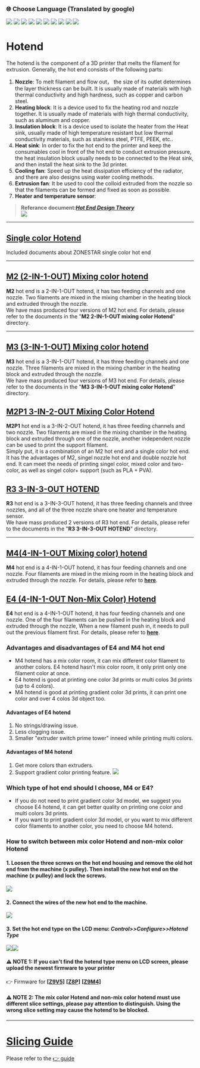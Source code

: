 ### :globe_with_meridians: Choose Language (Translated by google)
[![](../lanpic/ES.png)](https://github-com.translate.goog/ZONESTAR3D/Upgrade-kit-guide/tree/main/HOTEND?_x_tr_sl=en&_x_tr_tl=es)
[![](../lanpic/PT.png)](https://github-com.translate.goog/ZONESTAR3D/Upgrade-kit-guide/tree/main/HOTEND?_x_tr_sl=en&_x_tr_tl=pt)
[![](../lanpic/FR.png)](https://github-com.translate.goog/ZONESTAR3D/Upgrade-kit-guide/tree/main/HOTEND?_x_tr_sl=en&_x_tr_tl=fr)
[![](../lanpic/RU.png)](https://github-com.translate.goog/ZONESTAR3D/Upgrade-kit-guide/tree/main/HOTEND?_x_tr_sl=en&_x_tr_tl=ru)
[![](../lanpic/IT.png)](https://github-com.translate.goog/ZONESTAR3D/Upgrade-kit-guide/tree/main/HOTEND?_x_tr_sl=en&_x_tr_tl=it)
[![](../lanpic/DE.png)](https://github-com.translate.goog/ZONESTAR3D/Upgrade-kit-guide/tree/main/HOTEND?_x_tr_sl=en&_x_tr_tl=de)
[![](../lanpic/PL.png)](https://github-com.translate.goog/ZONESTAR3D/Upgrade-kit-guide/tree/main/HOTEND?_x_tr_sl=en&_x_tr_tl=pl)
[![](../lanpic/KR.png)](https://github-com.translate.goog/ZONESTAR3D/Upgrade-kit-guide/tree/main/HOTEND?_x_tr_sl=en&_x_tr_tl=ko)
[![](../lanpic/JP.png)](https://github-com.translate.goog/ZONESTAR3D/Upgrade-kit-guide/tree/main/HOTEND?_x_tr_sl=en&_x_tr_tl=ja)
[![](../lanpic/SA.png)](https://github-com.translate.goog/ZZONESTAR3D/Upgrade-kit-guide/tree/main/HOTEND?_x_tr_sl=en&_x_tr_tl=ar)

# Hotend
The hotend is the component of a 3D printer that melts the filament for extrusion. Generally, the hot end consists of the following parts:

1. **Nozzle**: To melt filament and flow out， the size of its outlet determines the layer thickness can be built. It is usually made of materials with high thermal conductivity and high hardness, such as copper and carbon steel.  
2. **Heating block**: It is a device used to fix the heating rod and nozzle together. It is usually made of materials with high thermal conductivity, such as aluminum and copper.  
3. **Insulation block**: It is a device used to isolate the heater from the Heat sink, usually made of high temperature resistant but low thermal conductivity materials, such as stainless steel, PTFE, PEEK, etc..  
4. **Heat sink**: In order to fix the hot end to the printer and keep the consumables cool in front of the hot end to conduct extrusion pressure, the heat insulation block usually needs to be connected to the Heat sink, and then install the heat sink to the 3d printer.    
5. **Cooling fan**: Speed up the heat dissipation efficiency of the radiator, and there are also designs using water cooling methods.  
6. **Extrusion fan**: It be used to cool the colloid extruded from the nozzle so that the filaments can be formed and fixed as soon as possible.  
7. **Heater and temperature sensor**:  
> **Referance document:**[***Hot End Design Theory***](https://reprap.org/wiki/Hot_End_Design_Theory)  
![](hotend.jpg)  

------
## [Single color Hotend](./Single%20color%20Hotend/)
Included documents about ZONESTAR single color hot end

------
## [M2 (2-IN-1-OUT)  Mixing color hotend](./M2%202_IN-1-OUT%20Mixing%20Color%20Hotend/)
**M2** hot end is a 2-IN-1-OUT hotend, it has two feeding channels and one nozzle. Two filaments are mixed in the mixing chamber in the heating block and extruded through the nozzle.  
We have mass produced four versions of M2 hot end. For details, please refer to the documents in the "**M2 2-IN-1-OUT mixing color Hotend**" directory.  

------
## [M3 (3-IN-1-OUT) Mixing color hotend](./M3%20%203-IN-1-OUT%20Mixing%20Color%20Hotend/)
**M3** hot end is a 3-IN-1-OUT hotend, it has three feeding channels and one nozzle. Three filaments are mixed in the mixing chamber in the heating block and extruded through the nozzle.  
We have mass produced four versions of M3 hot end. For details, please refer to the documents in the "**M3 3-IN-1-OUT mixing color Hotend**" directory.  

## [M2P1 3-IN-2-OUT Mixing Color Hotend](./M2P1%20%203-IN-2-OUT%20Mixing%20Color%20Hotend/)
**M2P1** hot end is a 3-IN-2-OUT hotend, it has three feeding channels and two nozzle. Two filaments are mixed in the mixing chamber in the heating block and extruded through one of the nozzle, another independent nozzle can be used to print the support filament.   
Simply put, it is a combination of an M2 hot end and a single color hot end. It has the advantages of M2, singel nozzle hot end and double nozzle hot end. It can meet the needs of printing singel color, mixed color and two-color, as well as singel color+ support (such as PLA + PVA).

## [R3 3-IN-3-OUT HOTEND](./R3%203-IN-3-OUT%20HOTEND/)
**R3** hot end is a 3-IN-3-OUT hotend, it has three feeding channels and three nozzles, and all of the three nozzle share one heater and temperature sensor.  
We have mass produced 2 versions of R3 hot end. For details, please refer to the documents in the "**R3 3-IN-3-OUT HOTEND**" directory.  

------
## [M4(4-IN-1-OUT Mixing color) hotend](./M4%20%204-IN-1-OUT%20Mixing%20Color%20Hotend/)
**M4** hot end is a 4-IN-1-OUT hotend, it has four feeding channels and one nozzle. Four filaments are mixed in the mixing room in the heating block and extruded through the nozzle. For details, please refer to [**here**](./M4%20%204-IN-1-OUT%20Mixing%20Color%20Hotend/readme.md).  

## [E4 (4-IN-1-OUT Non-Mix Color) Hotend](./E4%204-IN-1-OUT%20Non-Mixing%20Color%20Hotend/)
**E4** hot end is a 4-IN-1-OUT hotend, it has four feeding channels and one nozzle. One of the four filaments can be pushed in the heating block and extruded through the nozzle, When a new filament push in, it needs to pull out the previous filament first.
For details, please refer to [**here**](./E4%204-IN-1-OUT%20Non-Mixing%20Color%20Hotend/readme.md).  

### Advantages and disadvantages of E4 and M4 hot end
- M4 hotend has a mix color room, it can mix different color filament to another colors. E4 hotend hasn't mix color room, it only print only one filament color at once.  
- E4 hotend is good at printing one color 3d prints or multi colos 3d prints (up to 4 colors).
- M4 hotend is good at printing gradient color 3d prints, it can print one color and over 4 colos 3d object too.
#### Advantages of E4 hotend
1. No strings/drawing issue.
2. Less clogging issue.
3. Smaller "extruder switch prime tower" inneed while printing multi colors.
#### Advantages of M4 hotend
1. Get more colors than extruders.
2. Support gradient color printing feature.
![](M4VSE4.jpg)

### Which type of hot end should I choose, M4 or E4?
- If you do not need to print gradient color 3d model, we suggest you choose E4 hotend, it can get better quality on printing one color and multi colors 3d prints.
- If you want to print gradient color 3d model, or you want to mix different color filaments to another color, you need to choose M4 hotend.

### How to switch between mix color Hotend and non-mix color Hotend
#### 1. Loosen the three screws on the hot end housing and remove the old hot end from the machine (x pulley). Then install the new hot end on the machine (x pulley) and lock the screws.
![](./E4%204-IN-1-OUT%20Non-Mixing%20Color%20Hotend/User_guide/E4-4.jpg)
#### 2. Connect the wires of the new hot end to the machine.
![](./E4%204-IN-1-OUT%20Non-Mixing%20Color%20Hotend/User_guide/E4_wiring.jpg)
#### 3. Set the hot end type on the LCD menu: *Control>>Configure>>Hotend Type*
![](./E4%204-IN-1-OUT%20Non-Mixing%20Color%20Hotend/User_guide/hotendtype-mix.jpg)![](./E4%204-IN-1-OUT%20Non-Mixing%20Color%20Hotend/User_guide/hotendtype-nonmix.jpg)
#### :warning: NOTE 1: If you can't find the hotend type menu on LCD screen, please upload the newest firmware to your printer 
:point_right: Firmware for [**[Z9V5]**](https://github.com/ZONESTAR3D/Firmware/tree/master/Z9/Z9V5/bin)  [**[Z8P]**](https://github.com/ZONESTAR3D/Firmware/tree/master/Z8/Z8P/ZM3E4/released)  [**[Z9M4]**](https://github.com/ZONESTAR3D/Firmware/tree/master/Z9/Z9M4)
#### :warning: NOTE 2: The mix color Hotend and non-mix color hotend must use different slice settings, please pay attention to distinguish. Using the wrong slice setting may cause the hotend to be blocked.

------
# [Slicing Guide](https://github.com/ZONESTAR3D/Slicing-Guide)
Please refer to the [:point_right: guide](https://github.com/ZONESTAR3D/Slicing-Guide)



